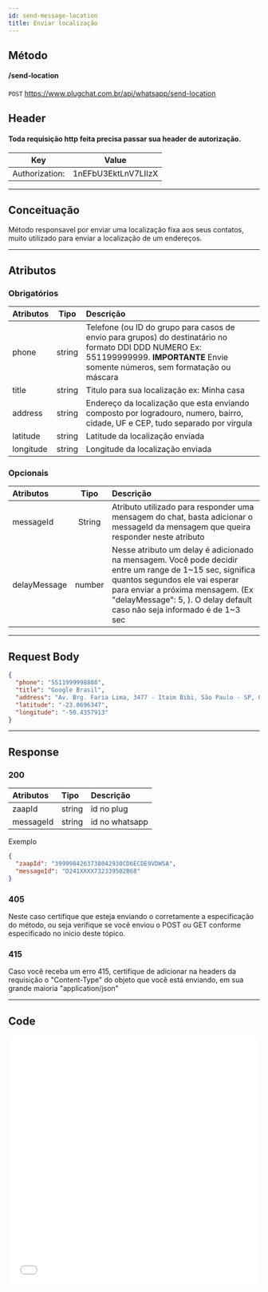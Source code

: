 ```yaml
---
id: send-message-location
title: Enviar localização
---
```


## Método

#### /send-location

`POST` https://www.plugchat.com.br/api/whatsapp/send-location

## Header

#### Toda requisição http feita precisa passar sua header de autorização.

|      Key       |        Value        |
| :------------: | :-----------------: |
| Authorization: | 1nEFbU3EktLnV7LIIzX |

---

## Conceituação

Método responsavel por enviar uma localização fixa aos seus contatos, muito utilizado para enviar a localização de um endereços.

---

## Atributos

### Obrigatórios

| Atributos | Tipo | Descrição |
| :-- | :-: | :-- |
| phone | string | Telefone (ou ID do grupo para casos de envio para grupos) do destinatário no formato DDI DDD NUMERO Ex: 551199999999. **IMPORTANTE** Envie somente números, sem formatação ou máscara |
| title | string | Titulo para sua localização ex: Minha casa |
| address | string | Endereço da localização que esta enviando composto por logradouro, numero, bairro, cidade, UF e CEP, tudo separado por virgula |
| latitude | string | Latitude da localização enviada |
| longitude | string | Longitude da localização enviada |

### Opcionais

| Atributos | Tipo | Descrição |
| :-- | :-: | :-- |
| messageId | String | Atributo utilizado para responder uma mensagem do chat, basta adicionar o messageId da mensagem que queira responder neste atributo |
| delayMessage | number | Nesse atributo um delay é adicionado na mensagem. Você pode decidir entre um range de 1~15 sec, significa quantos segundos ele vai esperar para enviar a próxima mensagem. (Ex "delayMessage": 5, ). O delay default caso não seja informado é de 1~3 sec |

---

## Request Body

```json
{
  "phone": "5511999998888",
  "title": "Google Brasil",
  "address": "Av. Brg. Faria Lima, 3477 - Itaim Bibi, São Paulo - SP, 04538-133",
  "latitude": "-23.0696347",
  "longitude": "-50.4357913"
}
```

---

## Response

### 200

| Atributos | Tipo   | Descrição      |
| :-------- | :----- | :------------- |
| zaapId    | string | id no plug     |
| messageId | string | id no whatsapp |

Exemplo

```json
{
  "zaapId": "3999984263738042930CD6ECDE9VDWSA",
  "messageId": "D241XXXX732339502B68"
}
```

### 405

Neste caso certifique que esteja enviando o corretamente a especificação do método, ou seja verifique se você enviou o POST ou GET conforme especificado no inicio deste tópico.

### 415

Caso você receba um erro 415, certifique de adicionar na headers da requisição o "Content-Type" do objeto que você está enviando, em sua grande maioria "application/json"

---

## Code

<iframe src="//api.apiembed.com/?source=https://raw.githubusercontent.com/fourpixelit/plug-chat-docs/main/json-examples/send-location.json&targets=all" frameborder="0" scrolling="no" width="100%" height="500px" seamless></iframe>
